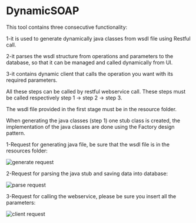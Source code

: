 # DynamicSOAP

This tool contains three consecutive functionality:

1-it is used to generate dynamically java classes from wsdl file using Restful call.

2-it parses the wsdl structure from operations and parameters to the database, so that it can be managed and called dynamically from UI.

3-it contains dynamic client that calls the operation you want with its required parameters.

All these steps can be called by restful webservice call. These steps must be called respectively step 1 -> step 2 -> step 3.

The wsdl file provided in the first stage must be in the resource folder.

When generating the java classes (step 1) one stub class is created, the implementation of the java classes are done using the Factory design pattern. 

1-Request for generating java file, be sure that the wsdl file is in the resources folder:

![generate request](https://user-images.githubusercontent.com/15660872/86942270-9c786580-c14d-11ea-86cc-f329a5112fd5.jpg)

2-Request for parsing the java stub and saving data into database:

![parse request](https://user-images.githubusercontent.com/15660872/86942384-bf0a7e80-c14d-11ea-81a9-7c1a8d4e7efb.jpg)

3-Request for calling the webservice, please be sure you insert all the parameters:

![client request](https://user-images.githubusercontent.com/15660872/86941888-2a078580-c14d-11ea-9fd6-059eba076793.jpg)
